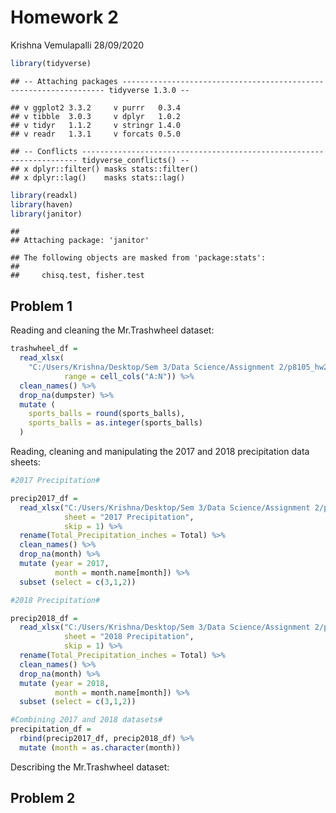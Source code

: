 Homework 2
================
Krishna Vemulapalli
28/09/2020

``` r
library(tidyverse)
```

    ## -- Attaching packages ------------------------------------------------------------------ tidyverse 1.3.0 --

    ## v ggplot2 3.3.2     v purrr   0.3.4
    ## v tibble  3.0.3     v dplyr   1.0.2
    ## v tidyr   1.1.2     v stringr 1.4.0
    ## v readr   1.3.1     v forcats 0.5.0

    ## -- Conflicts --------------------------------------------------------------------- tidyverse_conflicts() --
    ## x dplyr::filter() masks stats::filter()
    ## x dplyr::lag()    masks stats::lag()

``` r
library(readxl)
library(haven)
library(janitor)
```

    ## 
    ## Attaching package: 'janitor'

    ## The following objects are masked from 'package:stats':
    ## 
    ##     chisq.test, fisher.test

## Problem 1

Reading and cleaning the Mr.Trashwheel dataset:

``` r
trashwheel_df = 
  read_xlsx(
    "C:/Users/Krishna/Desktop/Sem 3/Data Science/Assignment 2/p8105_hw2_slv2129/data/Trash-Wheel-Collection-Totals-8-6-19.xlsx", 
            range = cell_cols("A:N")) %>%
  clean_names() %>%
  drop_na(dumpster) %>%
  mutate (
    sports_balls = round(sports_balls),
    sports_balls = as.integer(sports_balls)
  )
```

Reading, cleaning and manipulating the 2017 and 2018 precipitation data
sheets:

``` r
#2017 Precipitation#

precip2017_df = 
  read_xlsx("C:/Users/Krishna/Desktop/Sem 3/Data Science/Assignment 2/p8105_hw2_slv2129/data/Trash-Wheel-Collection-Totals-8-6-19.xlsx",
            sheet = "2017 Precipitation",
            skip = 1) %>%
  rename(Total_Precipitation_inches = Total) %>%
  clean_names() %>%
  drop_na(month) %>%
  mutate (year = 2017,
          month = month.name[month]) %>%
  subset (select = c(3,1,2)) 

#2018 Precipitation#

precip2018_df = 
  read_xlsx("C:/Users/Krishna/Desktop/Sem 3/Data Science/Assignment 2/p8105_hw2_slv2129/data/Trash-Wheel-Collection-Totals-8-6-19.xlsx",
            sheet = "2018 Precipitation",
            skip = 1) %>%
  rename(Total_Precipitation_inches = Total) %>%
  clean_names() %>%
  drop_na(month) %>%
  mutate (year = 2018,
          month = month.name[month]) %>%
  subset (select = c(3,1,2))

#Combining 2017 and 2018 datasets#
precipitation_df = 
  rbind(precip2017_df, precip2018_df) %>%
  mutate (month = as.character(month))
```

Describing the Mr.Trashwheel dataset:

## Problem 2
